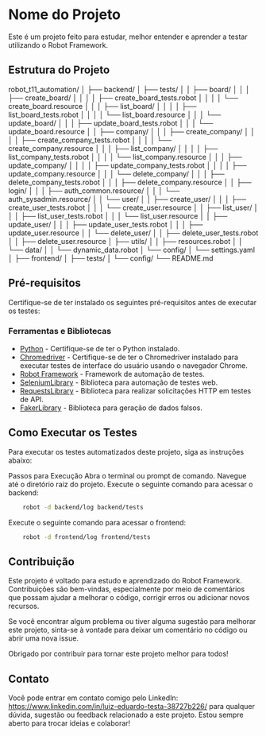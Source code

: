 # Nome do Projeto

Este é um projeto feito para estudar, melhor entender e aprender a testar utilizando o Robot Framework.

## Estrutura do Projeto

robot_t11_automation/
│
├── backend/
│   ├── tests/
│   │   ├── board/
│   │   │   ├── create_board/
│   │   │   │   ├── create_board_tests.robot
│   │   │   │   └── create_board.resource
│   │   │   ├── list_board/
│   │   │   │   ├── list_board_tests.robot
│   │   │   │   └── list_board.resource
│   │   │   └── update_board/
│   │   │       ├── update_board_tests.robot
│   │   │       └── update_board.resource
│   │   ├── company/
│   │   │   ├── create_company/
│   │   │   │   ├── create_company_tests.robot
│   │   │   │   └── create_company.resource
│   │   │   ├── list_company/
│   │   │   │   ├── list_company_tests.robot
│   │   │   │   └── list_company.resource
│   │   │   ├── update_company/
│   │   │   │   ├── update_company_tests.robot
│   │   │   │   ├── update_company.resource
│   │   │   └── delete_company/
│   │   │       ├── delete_company_tests.robot
│   │   │       ├── delete_company.resource
│   │   ├── login/
│   │   │   ├── auth_common.resource/
│   │   │   └── auth_sysadmin.resource/
│   │   └── user/
│   │       ├── create_user/
│   │       │   ├── create_user_tests.robot
│   │       │   └── create_user.resource
│   │       ├── list_user/
│   │       │   ├── list_user_tests.robot
│   │       │   └── list_user.resource
│   │       ├── update_user/
│   │       │   ├── update_user_tests.robot
│   │       │   ├── update_user.resource
│   │       └── delete_user/
│   │           ├── delete_user_tests.robot
│   │           ├── delete_user.resource
│   ├── utils/
│   │   ├── resources.robot
│   │   └── data/
│   │       └── dynamic_data.robot
│   └── config/
│       └── settings.yaml
│
├── frontend/
│   ├── tests/
│   └── config/
└── README.md


## Pré-requisitos

Certifique-se de ter instalado os seguintes pré-requisitos antes de executar os testes:

### Ferramentas e Bibliotecas

- [Python](https://www.python.org/) - Certifique-se de ter o Python instalado.
- [Chromedriver](https://sites.google.com/a/chromium.org/chromedriver/) - Certifique-se de ter o Chromedriver instalado para executar testes de interface do usuário usando o navegador Chrome.
- [Robot Framework](https://robotframework.org/) - Framework de automação de testes.
- [SeleniumLibrary](https://robotframework.org/SeleniumLibrary/SeleniumLibrary.html) - Biblioteca para automação de testes web.
- [RequestsLibrary](https://github.com/MarketSquare/robotframework-requests) - Biblioteca para realizar solicitações HTTP em testes de API.
- [FakerLibrary](https://github.com/guykisel/robotframework-faker) - Biblioteca para geração de dados falsos.

## Como Executar os Testes

Para executar os testes automatizados deste projeto, siga as instruções abaixo:

Passos para Execução
Abra o terminal ou prompt de comando.
Navegue até o diretório raiz do projeto.
Execute o seguinte comando para acessar o backend:

```bash
    robot -d backend/log backend/tests
```

Execute o seguinte comando para acessar o frontend:

```bash
    robot -d frontend/log frontend/tests
```


## Contribuição

Este projeto é voltado para estudo e aprendizado do Robot Framework. Contribuições são bem-vindas, especialmente por meio de comentários que possam ajudar a melhorar o código, corrigir erros ou adicionar novos recursos.

Se você encontrar algum problema ou tiver alguma sugestão para melhorar este projeto, sinta-se à vontade para deixar um comentário no código ou abrir uma nova issue.

Obrigado por contribuir para tornar este projeto melhor para todos!

## Contato

Você pode entrar em contato comigo pelo LinkedIn: https://www.linkedin.com/in/luiz-eduardo-testa-38727b226/ para qualquer dúvida, sugestão ou feedback relacionado a este projeto. Estou sempre aberto para trocar ideias e colaborar!
